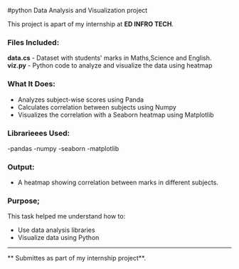 #python Data Analysis and Visualization project

This project is apart of my internship at **ED INFRO TECH**.

### Files Included:
**data.cs** - Dataset with students' marks in Maths,Science and English.
**viz.py** - Python code to analyze and visualize the data using heatmap

### What It Does:
- Analyzes subject-wise scores using Panda
- Calculates correlation between subjects using Numpy
- Visualizes the correlation with a Seaborn heatmap using Matplotlib

### Librarieees Used:
-pandas
-numpy
-seaborn
-matplotlib

### Output:
- A heatmap showing correlation between marks in different subjects.

### Purpose;
This task helped me understand how to:
- Use data analysis libraries
- Visualize data using Python
___
** Submittes as part of my internship project**.
